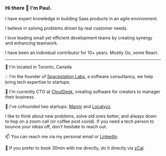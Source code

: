 ### Hi there 👋 I'm Paul.

I have expert knowledge in building Saas products in an agile environment.

I believe in solving problems driven by real customer needs.

I love leading small yet efficient development teams by creating synergy and enhancing teamwork.

I have been an individual contributor for 10+ years. Mostly Go, some React.

---

📍 I'm located in Toronto, Canada

💡 I'm the founder of [Spacestation Labs](https://spacestation.github.io), a software consultancy, we help bring tech expertise to startups.

💼 I'm currently CTO at [CloutDesk](https://www.cloutdesk.com/), creating software for creators to manager their business.

🔭 I've cofounded two startups. [Mannr](https://www.getmannr.com/) and [Localyyz](https://www.linkedin.com/pulse/localyyz-1-trending-app-shopify-store-stefan-suppa/).

I like to think about new problems, solve old ones better, and always down to hop on a zoom call (or coffee post covid).
If you need a tech person to bounce your ideas off, don't hesitate to reach out.

📫 You can reach me via my personal email or [LinkedIn](https://www.linkedin.com/in/paulxue/).

:calendar: If you prefer to book 30min with me directly, do it directly via [zCal](https://zcal.co/i/pv00ItfW).
